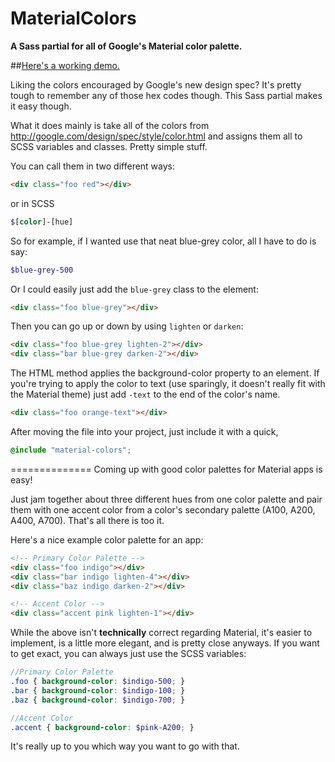 MaterialColors
==============

**A Sass partial for all of Google's Material color palette.**

##[Here's a working demo.](http://ron953.github.io/MaterialColors/)

Liking the colors encouraged by Google's new design spec? It's pretty tough to remember any of those hex codes though. This Sass partial makes it easy though.

What it does mainly is take all of the colors from http://google.com/design/spec/style/color.html and assigns them all to SCSS variables and classes. Pretty simple stuff.


You can call them in two different ways:
```HTML
<div class="foo red"></div>
```
or in SCSS
```SCSS
$[color]-[hue]

```

So for example, if I wanted use that neat blue-grey color, all I have to do is say:
```SCSS
$blue-grey-500
```
Or I could easily just add the `blue-grey` class to the element:
```HTML
<div class="foo blue-grey"></div>
```
Then you can go up or down by using `lighten` or `darken`:
```HTML
<div class="foo blue-grey lighten-2"></div>
<div class="bar blue-grey darken-2"></div>
```

The HTML method applies the background-color property to an element. If you're trying to apply the color to text (use sparingly, it doesn't really fit with the Material theme) just add `-text` to the end of the color's name.
```HTML
<div class="foo orange-text"></div>
```

After moving the file into your project, just include it with a quick,
```SCSS
@include "material-colors";
```
==============
Coming up with good color palettes for Material apps is easy!

Just jam together about three different hues from one color palette and pair them with one accent color from a color's secondary palette (A100, A200, A400, A700). That's all there is too it.

Here's a nice example color palette for an app:

```HTML
<!-- Primary Color Palette -->
<div class="foo indigo"></div>
<div class="bar indigo lighten-4"></div>
<div class="baz indigo darken-2"></div>

<!-- Accent Color -->
<div class="accent pink lighten-1"></div>
```
While the above isn't **technically** correct regarding Material, it's easier to implement, is a little more elegant, and is pretty close anyways. If you want to get exact, you can always just use the SCSS variables:

```SCSS
//Primary Color Palette
.foo { background-color: $indigo-500; }
.bar { background-color: $indigo-100; }
.baz { background-color: $indigo-700; }

//Accent Color
.accent { background-color: $pink-A200; }
```

It's really up to you which way you want to go with that.